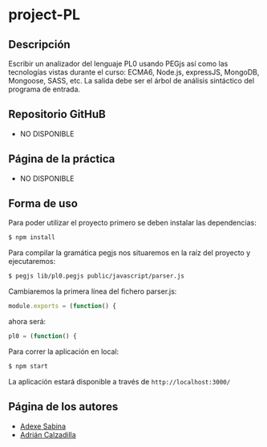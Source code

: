 # project-PL

## Descripción

Escribir un analizador del lenguaje PL0 usando PEGjs así como las tecnologías vistas durante el curso: ECMA6, Node.js, expressJS, MongoDB, Mongoose, SASS, etc. La salida debe ser el árbol de análisis sintáctico del programa de entrada.

## Repositorio GitHuB

* NO DISPONIBLE

## Página de la práctica

* NO DISPONIBLE

## Forma de uso

Para poder utilizar el proyecto primero se deben instalar las dependencias:

```bash
$ npm install
```

Para compilar la gramática pegjs nos situaremos en la raíz del proyecto y ejecutaremos:

```bash
$ pegjs lib/pl0.pegjs public/javascript/parser.js
```

Cambiaremos la primera línea del fichero parser.js:
```js
module.exports = (function() {
```
ahora será:
```js
pl0 = (function() {
```

Para correr la aplicación en local:

```bash
$ npm start
```

La aplicación estará disponible a través de `http://localhost:3000/`
## Página de los autores

* [Adexe Sabina](http://alu0100769609.github.io/)
* [Adrián Calzadilla](http://adcalzadilla.github.io/)
